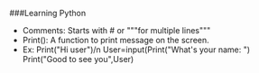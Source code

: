 ###Learning Python
- Comments: Starts with # or """for multiple lines"""
- Print(): A function to print message on the screen.
- Ex: Print("Hi user")/n
             User=input(Print("What's your name: ")
             Print("Good to see you",User)


